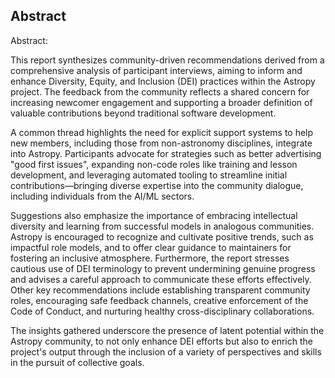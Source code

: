 ## Abstract 

Abstract:

This report synthesizes community-driven recommendations derived from a comprehensive analysis of participant interviews, aiming to inform and enhance Diversity, Equity, and Inclusion (DEI) practices within the Astropy project. The feedback from the community reflects a shared concern for increasing newcomer engagement and supporting a broader definition of valuable contributions beyond traditional software development.

A common thread highlights the need for explicit support systems to help new members, including those from non-astronomy disciplines, integrate into Astropy. Participants advocate for strategies such as better advertising "good first issues", expanding non-code roles like training and lesson development, and leveraging automated tooling to streamline initial contributions—bringing diverse expertise into the community dialogue, including individuals from the AI/ML sectors.

Suggestions also emphasize the importance of embracing intellectual diversity and learning from successful models in analogous communities. Astropy is encouraged to recognize and cultivate positive trends, such as impactful role models, and to offer clear guidance to maintainers for fostering an inclusive atmosphere. Furthermore, the report stresses cautious use of DEI terminology to prevent undermining genuine progress and advises a careful approach to communicate these efforts effectively. Other key recommendations include establishing transparent community roles, encouraging safe feedback channels, creative enforcement of the Code of Conduct, and nurturing healthy cross-disciplinary collaborations.

The insights gathered underscore the presence of latent potential within the Astropy community, to not only enhance DEI efforts but also to enrich the project's output through the inclusion of a variety of perspectives and skills in the pursuit of collective goals.
